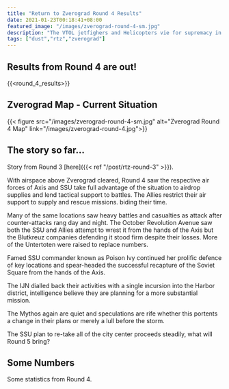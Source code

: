 ```yaml
---
title: "Return to Zverograd Round 4 Results"
date: 2021-01-23T00:18:41+08:00
featured_image: "/images/zverograd-round-4-sm.jpg"
description: "The VTOL jetfighers and Helicopters vie for supremacy in the skies!"
tags: ["dust","rtz","zverograd"]
---
```

## Results from Round 4 are out!
{{<round_4_results>}}

## Zverograd Map  - Current Situation
{{< figure src="/images/zverograd-round-4-sm.jpg" alt="Zverograd Round 4 Map" link="/images/zverograd-round-4.jpg">}}

## The story so far...
Story from Round 3 [here]({{< ref "/post/rtz-round-3" >}}).

With airspace above Zverograd cleared, Round 4 saw the respective air forces of Axis and SSU take full advantage of the situation to airdrop supplies and lend tactical support to battles. The Allies restrict their air support to supply and rescue missions. biding their time.

Many of the same locations saw heavy battles and casualties as attack after counter-attacks rang day and night. The October Revolution Avenue saw both the SSU and Allies attempt to wrest it from the hands of the Axis but the Blutkreuz companies defending it stood firm despite their losses. More of the Untertoten were raised to replace numbers.

Famed SSU commander known as Poison Ivy continued her prolific defence of key locations and spear-headed the successful recapture of the Soviet Square from the hands of the Axis.

The IJN dialled back their activities with a single incursion into the Harbor district, intelligence believe they are planning for a more substantial mission.

The Mythos again are quiet and speculations are rife whether this portents a change in their plans or merely a lull before the storm.

The SSU plan to re-take all of the city center proceeds steadily, what will Round 5 bring?

## Some Numbers
Some statistics from Round 4.
